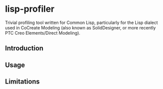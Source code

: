 # lisp-profiler

Trivial profiling tool written for Common Lisp, particularly for the Lisp dialect used in CoCreate Modeling
(also known as SolidDesigner, or more recently PTC Creo Elements/Direct Modeling).

## Introduction

## Usage

## Limitations



